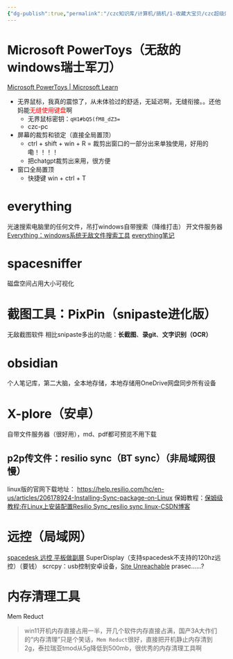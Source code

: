 ```yaml
---
{"dg-publish":true,"permalink":"/czc知识库/计算机/搞机/1-收藏大宝贝/czc超级效率工具收藏/","dgPassFrontmatter":true,"created":"2024-06-18T17:45:19.893+08:00","updated":"2024-12-08T11:32:13.367+08:00"}
---
```



# Microsoft PowerToys（无敌的windows瑞士军刀）
[Microsoft PowerToys | Microsoft Learn](https://learn.microsoft.com/zh-cn/windows/powertoys/)

- 无界鼠标，我真的震惊了，从未体验过的舒适，无延迟啊，无缝衔接。。还他妈能<font color="#ff0000">无缝使用键盘</font>啊
	- 无界鼠标密钥：`qH1#bQ5(fM8_dZ3=`
	- czc-pc
- 屏幕的裁剪和锁定（直接全局置顶）
	- ctrl + shift + win + R = 裁剪出窗口的一部分出来单独使用，好用的嘞！！！！
	- 把chatgpt裁剪出来用，很方便
- 窗口全局置顶
	- 快捷键 win + ctrl + T

# everything
光速搜索电脑里的任何文件，吊打windows自带搜索（降维打击）
开文件服务器
[Everything：windows系统无敌文件搜索工具](Everything：windows系统无敌文件搜索工具.md)
[everything笔记](everything笔记.md)


# spacesniffer
磁盘空间占用大小可视化

# 截图工具：PixPin（snipaste进化版）
无敌截图软件
相比snipaste多出的功能：**长截图**、**录git**、**文字识别（OCR）**


# obsidian
个人笔记库，第二大脑，全本地存储，本地存储用OneDrive网盘同步所有设备


# X-plore（安卓）
自带文件服务器（很好用），md、pdf都可预览不用下载

## p2p传文件：resilio sync（BT sync）（非局域网很慢）
linux版的官网下载地址：
https://help.resilio.com/hc/en-us/articles/206178924-Installing-Sync-package-on-Linux
保姆教程：[保姆级教程:在Linux上安装配置Resilio Sync\_resilio sync linux-CSDN博客](https://blog.csdn.net/wy_bk/article/details/112892938)


# 远控（局域网）
[spacedesk 远控 平板做副屏](spacedesk%20远控%20平板做副屏.md)
SuperDisplay（支持spacedesk不支持的120hz远控）（要钱）
scrcpy：usb控制安卓设备，[Site Unreachable](https://github.com/Genymobile/scrcpy/)
prasec......?


# 内存清理工具
Mem Reduct
>win11开机内存直接占用一半，开几个软件内存直接占满，国产3A大作们的“内存清理”只是个笑话，`Mem Reduct`很好，直接把开机静止内存清到2g，泰拉瑞亚tmod从5g降低到500mb，很优秀的内存清理工具啊